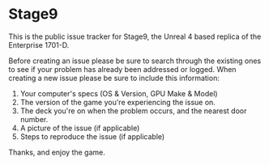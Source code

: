 # Stage9

This is the public issue tracker for Stage9, the Unreal 4 based replica of the Enterprise 1701-D.

Before creating an issue please be sure to search through the existing ones to see if your problem has already been addressed or logged. When creating a new issue please be sure to include this information:

1. Your computer's specs (OS & Version, GPU Make & Model)
1. The version of the game you're experiencing the issue on.
1. The deck you're on when the problem occurs, and the nearest door number.
1. A picture of the issue (if applicable)
1. Steps to reproduce the issue (if applicable)

Thanks, and enjoy the game.
